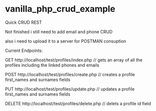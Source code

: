 # vanilla_php_crud_example
Quick CRUD REST 

Not finished 
i still need to add email and phone CRUD

also i need to upload it to a server for POSTMAN consuption

Current Endpoints:


GET
http://localhost/test/profiles/index.php    // gets an array of all the profiles including the linked phones and emails

POST
http://localhost/test/profiles/create.php  // creates a profile first_names and surnames fields


PUT
http://localhost/test/profiles/update.php  // updates a profile first_names and surnames fields

DELETE
http://localhost/test/profiles/delete.php // delets a profile id field
